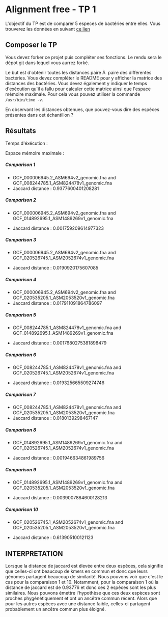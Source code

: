 # Alignment free - TP 1

L'objectif du TP est de comparer 5 especes de bactéries entre elles. Vous trouverez les données en suivant [ce lien](https://we.tl/t-ACiDxJko7s)

## Composer le TP

Vous devez forker ce projet puis compléter ses fonctions. Le rendu sera le dépot git dans lequel vous aurrez forké.

Le but est d'obtenir toutes les distances paire Ã  paire des différentes bactéries. Vous devez compléter le README pour y afficher la matrice des distances des bactéries. Vous devez également y indiquer le temps d'exécution qu'il a fallu pour calculer cette matrice ainsi que l'espace mémoire maximale. Pour cela vous pouvez utiliser la commande `/usr/bin/time -v`.

En observant les distances obtenues, que pouvez-vous dire des espèces présentes dans cet échantillon ?

## Résultats

Temps d'éxécution :

Espace mémoire maximale :

##### Comparison 1

-   GCF_000006945.2_ASM694v2_genomic.fna and GCF_008244785.1_ASM824478v1_genomic.fna
-   Jaccard distance : 0.9377600401208281

##### Comparison 2

-   GCF_000006945.2_ASM694v2_genomic.fna and GCF_014892695.1_ASM1489269v1_genomic.fna

-   Jaccard distance : 0.001759209614977323

##### Comparison 3

-   GCF_000006945.2_ASM694v2_genomic.fna and GCF_020526745.1_ASM2052674v1_genomic.fna

-   Jaccard distance : 0.0190920175607085

##### Comparison 4

-   GCF_000006945.2_ASM694v2_genomic.fna and GCF_020535205.1_ASM2053520v1_genomic.fna
-   Jaccard distance : 0.017911091864786097

##### Comparison 5

-   GCF_008244785.1_ASM824478v1_genomic.fna and GCF_014892695.1_ASM1489269v1_genomic.fna

-   Jaccard distance : 0.0017680275381898479

##### Comparison 6

-   GCF_008244785.1_ASM824478v1_genomic.fna and GCF_020526745.1_ASM2052674v1_genomic.fna

-   Jaccard distance : 0.019325665509274746

##### Comparison 7

-   GCF_008244785.1_ASM824478v1_genomic.fna and GCF_020535205.1_ASM2053520v1_genomic.fna
-   Jaccard distance : 0.0180139298467147

##### Comparison 8

-   GCF_014892695.1_ASM1489269v1_genomic.fna and GCF_020526745.1_ASM2052674v1_genomic.fna

-   Jaccard distance : 0.001946634861989756

##### Comparison 9

-   GCF_014892695.1_ASM1489269v1_genomic.fna and GCF_020535205.1_ASM2053520v1_genomic.fna

-   Jaccard distance : 0.0039007884600128213

##### Comparison 10

-   GCF_020526745.1_ASM2052674v1_genomic.fna and GCF_020535205.1_ASM2053520v1_genomic.fna

-   Jaccard distance : 0.613905100121123

## INTERPRETATION

Lorsque la distance de jaccard est élevée entre deux espèces, cela signifie que celles-ci ont beaucoup de kmers en commun et donc que leurs génomes partagent beaucoup de similarité. Nous pouvons voir que c'est le cas pour la comparaison 1 et 10. Notamment, pour la comparaison 1 où la distance de jaccard est de 0.93776 et donc ces 2 espèces sont les plus similaires. Nous pouvons émettre l'hypothèse que ces deux espèces sont proches phygénétiquement et ont un ancêtre commun récent. Alors que pour les autres espèces avec une distance faible, celles-ci partagent probablement un ancêtre commun plus éloigné.
